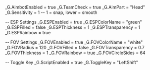 _G.AimbotEnabled = true
_G.TeamCheck = true
_G.AimPart = "Head"
_G.Sensitivity = 1 -- 1 = snap, lower = smooth

-- ESP Settings
_G.ESPEnabled = true
_G.ESPColorName = "green"
_G.ESPFilled = false
_G.ESPThickness = 1
_G.ESPTransparency = 1
_G.ESPRainbow = true

-- FOV Settings
_G.FOVEnabled = true
_G.FOVColorName = "white"
_G.FOVRadius = 120
_G.FOVFilled = false
_G.FOVTransparency = 0.7
_G.FOVThickness = 1
_G.FOVRainbow = true
_G.FOVCircleSides = 64

-- Toggle Key
_G.ScriptEnabled = true
_G.ToggleKey = "LeftShift"
